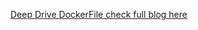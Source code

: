 
[Deep Drive DockerFile check full blog here](https://containerlabs.kubedaily.com/Docker/Overview/Understanding-DockerFile-Deep-Drive.html)
